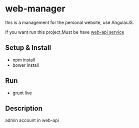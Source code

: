 # web-manager
this is a management  for the personal website, use AngularJS.
<p>If you want run this project,Must be have  <a href="https://github.com/WindWen/web-api">web-api service</a></p>
<h2>Setup & Install</h2>
<ul>
  <li>npm install</li>
  <li>bower install</li>
</ul>
<h2>Run</h2>
<ul>
  <li>grunt live</li>
</ul>
<h2>Description </h2>
<p>
  admin account in web-api
</p>

